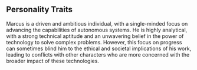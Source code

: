## Personality Traits
Marcus is a driven and ambitious individual, with a single-minded focus on advancing the capabilities of autonomous systems. He is highly analytical, with a strong technical aptitude and an unwavering belief in the power of technology to solve complex problems. However, this focus on progress can sometimes blind him to the ethical and societal implications of his work, leading to conflicts with other characters who are more concerned with the broader impact of these technologies.

